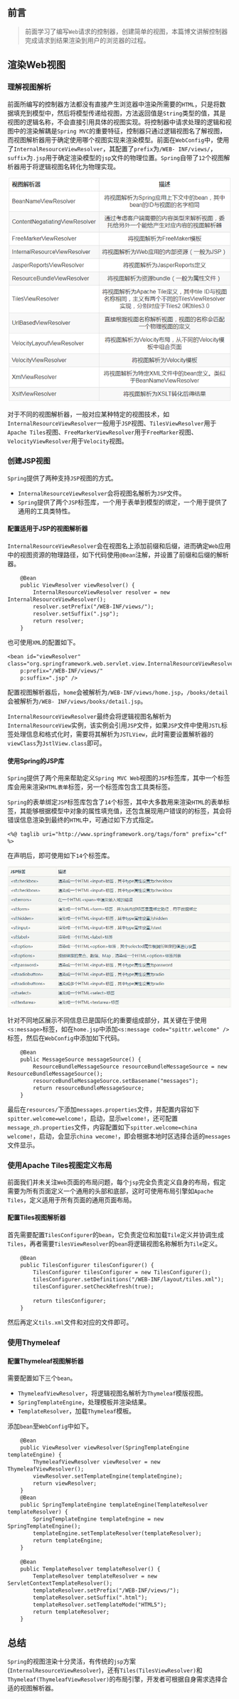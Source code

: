 ## 前言

> 前面学习了编写`Web`请求的控制器，创建简单的视图，本篇博文讲解控制器完成请求到结果渲染到用户的浏览器的过程。

## 渲染Web视图

### 理解视图解析

前面所编写的控制器方法都没有直接产生浏览器中渲染所需要的`HTML`，只是将数据填充到模型中，然后将模型传递给视图，方法返回值是`String`类型的值，其是视图的逻辑名称，不会直接引用具体的视图实现。将控制器中请求处理的逻辑和视图中的渲染解耦是`Spring
MVC`的重要特征，控制器只通过逻辑视图名了解视图，而视图解析器用于确定使用哪个视图实现来渲染模型。前面在`WebConfig`中，使用了`InternalResourceViewResolver`，其配置了`prefix`为`/WEB-
INF/views/`，`suffix`为`.jsp`用于确定渲染模型的`jsp`文件的物理位置。`Spring`自带了`12`个视图解析器用于将逻辑视图名转化为物理实现。

![](../md/img/leesf456/view-resolver.png)

对于不同的视图解析器，一般对应某种特定的视图技术，如`InternalResourceViewResolver`一般用于`JSP`视图、`TilesViewResolver`用于`Apache
Tiles`视图、`FreeMarkerViewResolver`用于`FreeMarker`视图、`VelocityViewResolver`用于`Velocity`视图。

### 创建JSP视图

`Spring`提供了两种支持`JSP`视图的方式。

  * `InternalResourceViewResolver`会将视图名解析为`JSP`文件。
  * `Spring`提供了两个`JSP`标签库，一个用于表单到模型的绑定，一个用于提供了通用的工具类特性。

#### 配置适用于JSP的视图解析器

`InternalResourceViewResolver`会在视图名上添加前缀和后缀，进而确定`Web`应用中的视图资源的物理路径，如下代码使用`@Bean`注解，并设置了前缀和后缀的解析器。

    
    
        @Bean
        public ViewResolver viewResolver() {
            InternalResourceViewResolver resolver = new InternalResourceViewResolver();
            resolver.setPrefix("/WEB-INF/views/");
            resolver.setSuffix(".jsp");
            return resolver;
        }
    

也可使用`XML`的配置如下。

    
    
    <bean id="viewResolver" class="org.springframework.web.servlet.view.InternalResourceViewResolver"
        p:prefix="/WEB-INF/views/"
        p:suffix=".jsp" />
    

配置视图解析器后，`home`会被解析为`/WEB-INF/views/home.jsp`，`/books/detail`会被解析为`/WEB-
INF/views/books/detail.jsp`。

`InternalResourceViewResolver`最终会将逻辑视图名解析为`InternalResourceView`实例，该实例会引用`JSP`文件，如果`JSP`文件中使用`JSTL`标签处理信息和格式化时，需要将其解析为`JSTLView`，此时需要设置解析器的`viewClass`为`JstlView.class`即可。

#### 使用Spring的JSP库

`Spring`提供了两个用来帮助定义`Spring MVC
Web`视图的`JSP`标签库，其中一个标签库会用来渲染`HTML表单`标签，另一个标签库包含工具类标签。

`Spring`的表单绑定`JSP`标签库包含了`14`个标签，其中大多数用来渲染`HTML`的表单标签，其能够根据模型中对象的属性填充值，还包含展现用户错误的的标签，其会将错误信息渲染到最终的`HTML`中，可通过如下方式指定。

    
    
    <%@ taglib uri="http://www.springframework.org/tags/form" prefix="cf" %>
    

在声明后，即可使用如下`14`个标签库。

![](../md/img/leesf456/sf-html-form.png)

针对不同地区展示不同信息已是国际化的重要组成部分，其关键在于使用`<s:message>`标签，如在`home.jsp`中添加`<s:message
code="spittr.welcome" />`标签，然后在`WebConfig`中添加如下代码。

    
    
        @Bean
        public MessageSource messageSource() {
            ResourceBundleMessageSource resourceBundleMessageSource = new ResourceBundleMessageSource();
            resourceBundleMessageSource.setBasename("messages");
            return resourceBundleMessageSource;
        }
    

最后在`resources/`下添加`messages.properties`文件，并配置内容如下`spitter.welcome=welcome!`，启动，显示`welcome!`，还可配置`message_zh.properties`文件，内容配置如下`spitter.welcome=china
welcome!`，启动，会显示`china wecome!`，即会根据本地时区选择合适的`messages`文件显示。

### 使用Apache Tiles视图定义布局

前面我们并未关注`Web`页面的布局问题，每个`jsp`完全负责定义自身的布局，假定需要为所有页面定义一个通用的头部和底部，这时可使用布局引擎如`Apache
Tiles`，定义适用于所有页面的通用页面布局。

#### 配置Tiles视图解析器

首先需要配置`TilesConfigurer`的`bean`，它负责定位和加载`Tile`定义并协调生成`Tiles`，再者需要`TilesViewResolver`的`bean`将逻辑视图名称解析为`Tile`定义。

    
    
        @Bean
        public TilesConfigurer tilesConfigurer() {
            TilesConfigurer tilesConfigurer = new TilesConfigurer();
            tilesConfigurer.setDefinitions("/WEB-INF/layout/tiles.xml");
            tilesConfigurer.setCheckRefresh(true);
    
            return tilesConfigurer;
        }
    

然后再定义`tils.xml`文件和对应的文件即可。

### 使用Thymeleaf

#### 配置Thymeleaf视图解析器

需要配置如下三个`bean`。

  * `ThymeleafViewResolver`，将逻辑视图名解析为`Thymeleaf`模版视图。
  * `SpringTemplateEngine`，处理模板并渲染结果。
  * `TemplateResolver`，加载`Thymeleaf`模板。

添加`bean`至`WebConfig`中如下。

    
    
        @Bean
        public ViewResolver viewResolver(SpringTemplateEngine templateEngine) {
            ThymeleafViewResolver viewResolver = new ThymeleafViewResolver();
            viewResolver.setTemplateEngine(templateEngine);
            return viewResolver;
        }
        @Bean
        public SpringTemplateEngine templateEngine(TemplateResolver templateResolver) {
            SpringTemplateEngine templateEngine = new SpringTemplateEngine();
            templateEngine.setTemplateResolver(templateResolver);
            return templateEngine;
        }
    
        @Bean
        public TemplateResolver templateResolver() {
            TemplateResolver templateResolver = new ServletContextTemplateResolver();
            templateResolver.setPrefix("/WEB-INF/views/");
            templateResolver.setSuffix(".html");
            templateResolver.setTemplateMode("HTML5");
            return templateResolver;
        }
    

## 总结

`Spring`的视图渲染十分灵活，有传统的`jsp`方案(`InternalResourceViewResolver`)，还有`Tiles(TilesViewResolver)`和`Thymeleaf(ThymeleafViewResolver)`的布局引擎，开发者可根据自身需求选择合适的视图解析器。


